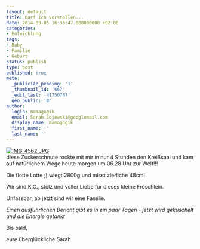 ```yaml
---
layout: default
title: Darf ich vorstellen...
date: 2014-09-05 16:33:47.000000000 +02:00
categories:
- Entwicklung
tags:
- Baby
- Familie
- Geburt
status: publish
type: post
published: true
meta:
  _publicize_pending: '1'
  _thumbnail_id: '667'
  _edit_last: '41750787'
  geo_public: '0'
author:
  login: mamagogik
  email: Sarah.Lojewski@googlemail.com
  display_name: mamagogik
  first_name: ''
  last_name: ''
---
```

<p><a href="https://mamagogik.files.wordpress.com/2014/09/img_4562.jpg"><img class="alignnone size-full" src="{{ site.url }}/images/img_4562.jpg" alt="IMG_4562.JPG" /></a><br />
diese Zuckerschnute rockte mit mir in nur 4 Stunden den Kreißsaal und kam auf natürlichem Wege heute morgen um 06.28 Uhr zur Welt!!!</p>
<p>Die flotte Lotte ;) wiegt 2800g und misst zierliche 48cm!</p>
<p>Wir sind K.O., stolz und voller Liebe für dieses kleine Fröschlein.</p>
<p>Unfassbar, ab jetzt sind wir eine Familie.</p>
<p><em>Einen ausführlichen Bericht gibt es in ein paar Tagen - jetzt wird gekuschelt und die Energie getankt</em></p>
<p>Bis bald,</p>
<p>eure überglückliche Sarah</p>

